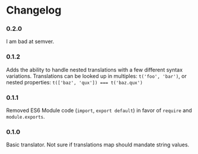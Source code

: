 # Changelog

### 0.2.0

I am bad at semver.

### 0.1.2

Adds the ability to handle nested translations with a few different syntax variations. Translations can be looked up in multiples: `t('foo', 'bar')`, or nested properties: `t(['baz', 'qux']) === t('baz.qux')`

### 0.1.1

Removed ES6 Module code (`import`, `export default`) in favor of `require` and `module.exports`.

### 0.1.0

Basic translator. Not sure if translations map should mandate string values.
